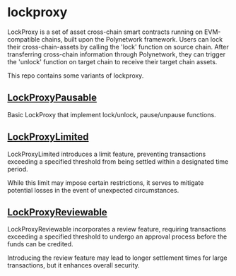 # lockproxy

LockProxy is a set of asset cross-chain smart contracts running on EVM-compatible chains, built upon the Polynetwork framework. Users can lock their cross-chain-assets by calling the 'lock' function on source chain. After transferring cross-chain information through Polynetwork, they can trigger the 'unlock' function on target chain to receive their target chain assets.

This repo contains some variants of lockproxy.

## [LockProxyPausable](./contracts/core/LockProxyPausable.sol)

Basic LockProxy that implement lock/unlock, pause/unpause functions.

## [LockProxyLimited](./contracts/core/LockProxyLimited.sol)

LockProxyLimited introduces a limit feature, preventing transactions exceeding a specified threshold from being settled within a designated time period. 

While this limit may impose certain restrictions, it serves to mitigate potential losses in the event of unexpected circumstances.

## [LockProxyReviewable](./contracts/core/LockProxyReviewable.sol)

LockProxyReviewable incorporates a review feature, requiring transactions exceeding a specified threshold to undergo an approval process before the funds can be credited.

Introducing the review feature may lead to longer settlement times for large transactions, but it enhances overall security.
